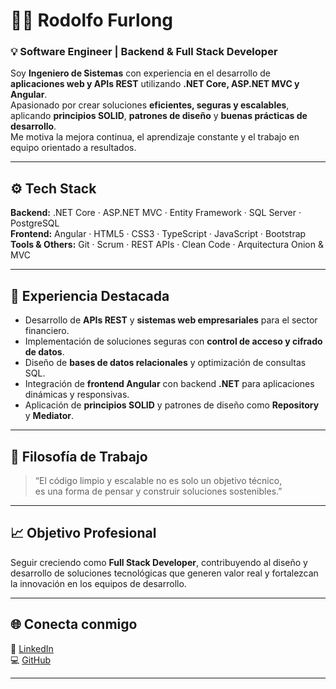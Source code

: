 # 👨‍💻 Rodolfo Furlong

### 💡 Software Engineer | Backend & Full Stack Developer

Soy **Ingeniero de Sistemas** con experiencia en el desarrollo de **aplicaciones web y APIs REST** utilizando **.NET Core, ASP.NET MVC y Angular**.  
Apasionado por crear soluciones **eficientes, seguras y escalables**, aplicando **principios SOLID**, **patrones de diseño** y **buenas prácticas de desarrollo**.  
Me motiva la mejora continua, el aprendizaje constante y el trabajo en equipo orientado a resultados.

---

## ⚙️ Tech Stack

**Backend:** .NET Core · ASP.NET MVC · Entity Framework · SQL Server · PostgreSQL  
**Frontend:** Angular · HTML5 · CSS3 · TypeScript · JavaScript · Bootstrap  
**Tools & Others:** Git · Scrum · REST APIs · Clean Code · Arquitectura Onion & MVC

---

## 🚀 Experiencia Destacada

- Desarrollo de **APIs REST** y **sistemas web empresariales** para el sector financiero.  
- Implementación de soluciones seguras con **control de acceso y cifrado de datos**.  
- Diseño de **bases de datos relacionales** y optimización de consultas SQL.  
- Integración de **frontend Angular** con backend **.NET** para aplicaciones dinámicas y responsivas.  
- Aplicación de **principios SOLID** y patrones de diseño como **Repository** y **Mediator**.

---

## 🧭 Filosofía de Trabajo

> “El código limpio y escalable no es solo un objetivo técnico,  
> es una forma de pensar y construir soluciones sostenibles.”

---

## 📈 Objetivo Profesional

Seguir creciendo como **Full Stack Developer**, contribuyendo al diseño y desarrollo de soluciones tecnológicas que generen valor real y fortalezcan la innovación en los equipos de desarrollo.

---

## 🌐 Conecta conmigo

💼 [LinkedIn](https://www.linkedin.com/in/alfieryfurlong/)  
💻 [GitHub](https://github.com/Alfiery20)

---
